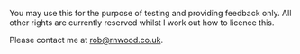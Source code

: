 You may use this for the purpose of testing and providing feedback only.
All other rights are currently reserved whilst I work out how to licence this.

Please contact me at rob@rnwood.co.uk.